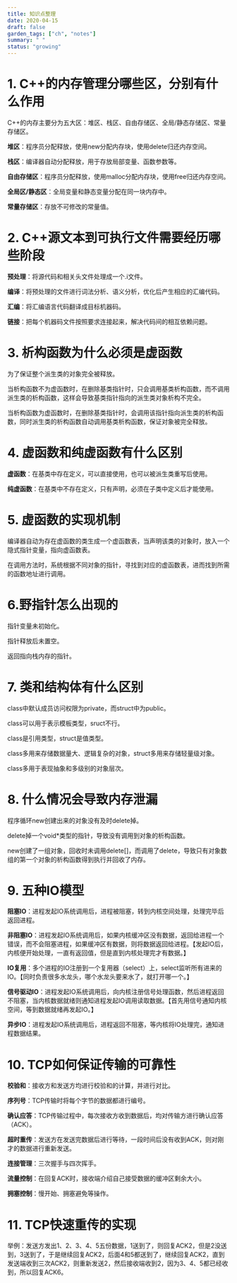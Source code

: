 ```yaml
---
title: 知识点整理
date: 2020-04-15
draft: false
garden_tags: ["ch", "notes"]
summary: " "
status: "growing"
---
```


# 1. C++的内存管理分哪些区，分别有什么作用

C++的内存主要分为五大区：堆区、栈区、自由存储区、全局/静态存储区、常量存储区。

**堆区**：程序员分配释放，使用new分配内存块，使用delete归还内存空间。

**栈区**：编译器自动分配释放，用于存放局部变量、函数参数等。

**自由存储区**：程序员分配释放，使用malloc分配内存块，使用free归还内存空间。

**全局区/静态区**：全局变量和静态变量分配在同一块内存中。

**常量存储区**：存放不可修改的常量值。

# 2. C++源文本到可执行文件需要经历哪些阶段

**预处理**：将源代码和相关头文件处理成一个.i文件。

**编译**：将预处理的文件进行词法分析、语义分析，优化后产生相应的汇编代码。

**汇编**：将汇编语言代码翻译成目标机器码。

**链接**：把每个机器码文件按照要求连接起来，解决代码间的相互依赖问题。

# 3. 析构函数为什么必须是虚函数

为了保证整个派生类的对象完全被释放。

当析构函数不为虚函数时，在删除基类指针时，只会调用基类析构函数，而不调用派生类的析构函数，这样会导致基类指针指向的派生类对象析构不完全。

当析构函数为虚函数时，在删除基类指针时，会调用该指针指向派生类的析构函数，同时派生类的析构函数自动调用基类析构函数，保证对象被完全释放。

# 4. 虚函数和纯虚函数有什么区别

**虚函数**：在基类中存在定义，可以直接使用，也可以被派生类重写后使用。

**纯虚函数**：在基类中不存在定义，只有声明，必须在子类中定义后才能使用。

# 5. 虚函数的实现机制

编译器自动为存在虚函数的类生成一个虚函数表，当声明该类的对象时，放入一个隐式指针变量，指向虚函数表。

在调用方法时，系统根据不同对象的指针，寻找到对应的虚函数表，进而找到所需的函数地址进行调用。

# 6.野指针怎么出现的

指针变量未初始化。

指针释放后未置空。

返回指向栈内存的指针。

# 7. 类和结构体有什么区别

class中默认成员访问权限为private，而struct中为public。

class可以用于表示模板类型，sruct不行。

class是引用类型，struct是值类型。

class多用来存储数据量大、逻辑复杂的对象，struct多用来存储轻量级对象。

class多用于表现抽象和多级别的对象层次。

# 8. 什么情况会导致内存泄漏

程序循环new创建出来的对象没有及时delete掉。

delete掉一个void*类型的指针，导致没有调用到对象的析构函数。

new创建了一组对象，回收时未调用delete[]，而调用了delete，导致只有对象数组的第一个对象的析构函数得到执行并回收了内存。

# 9. 五种IO模型

**阻塞IO**：进程发起IO系统调用后，进程被阻塞，转到内核空间处理，处理完毕后返回进程。

**非阻塞IO**：进程发起IO系统调用后，如果内核缓冲区没有数据，返回给进程一个错误，而不会阻塞进程，如果缓冲区有数据，则将数据返回给进程。【发起IO后，内核便开始处理，一直有返回值，但是直到内核处理完才有数据。】

**IO复用**：多个进程的IO注册到一个复用器（select）上，select监听所有进来的IO。【同时负责很多水龙头，哪个水龙头要来水了，就打开哪一个。】

**信号驱动IO**：进程发起IO系统调用后，向内核注册信号处理函数，然后进程返回不阻塞，当内核数据就绪则通知进程发起IO调用读取数据。【首先用信号通知内核空间，等到数据就绪再发起IO。】

**异步IO**：进程发起IO系统调用后，进程返回不阻塞，等内核将IO处理完，通知进程数据结果。

# 10. TCP如何保证传输的可靠性

**校验和**：接收方和发送方均进行校验和的计算，并进行对比。

**序列号**：TCP传输时将每个字节的数据都进行编号。

**确认应答**：TCP传输过程中，每次接收方收到数据后，均对传输方进行确认应答（ACK）。

**超时重传**：发送方在发送完数据后进行等待，一段时间后没有收到ACK，则对刚才的数据进行重新发送。

**连接管理**：三次握手与四次挥手。

**流量控制**：在回复ACK时，接收端介绍自己接受数据的缓冲区剩余大小。

**拥塞控制**：慢开始、拥塞避免等操作。

# 11. TCP快速重传的实现

举例：发送方发出1、2、3、4、5五份数据，1送到了，则回复ACK2，但是2没送到，3送到了，于是继续回复ACK2，后面4和5都送到了，继续回复ACK2，直到发送端收到三次ACK2，则重新发送2，然后接收端收到2，因为3、4、5都已经收到，所以回复ACK6。

